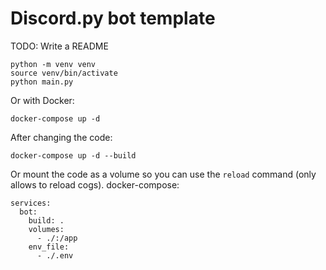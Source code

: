 # Discord.py bot template
TODO: Write a README

```
python -m venv venv
source venv/bin/activate
python main.py
```
Or with Docker:
```
docker-compose up -d
```
After changing the code:
```
docker-compose up -d --build
```
Or mount the code as a volume so you can use the `reload` command (only allows to reload cogs). docker-compose:
```
services:
  bot:
    build: .
    volumes:
      - ./:/app
    env_file:
      - ./.env
```
